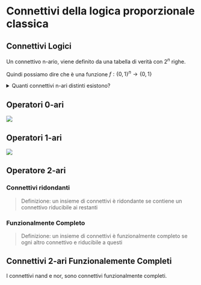 # Connettivi della logica proporzionale classica


## Connettivi Logici

Un connettivo n-ario, viene definito da una tabella di verità con $2^n$ righe.

Quindi possiamo dire che è una funzione $f:\{0,1\}^n\to \{0,1\}$


<details>
<summary>
Quanti connettivi n-ari distinti esistono? 
</summary>

Dimostarazione per induzione strutturale

TODO:

</details>

## Operatori 0-ari 

![](vx_images/586836149390.png)

## Operatori 1-ari 


![](vx_images/1732319706913.png)


## Operatore 2-ari


### Connettivi ridondanti

> Definizione: un insieme di connettivi è ridondante se contiene
> un connettivo riducibile ai restanti


### Funzionalmente Completo

> Definizione: un insieme di connettivi è funzionalmente
> completo se ogni altro connettivo e riducibile a questi 



## Connettivi 2-ari Funzionalemente Completi

I connettivi nand e nor, sono connettivi funzionalmente completi.


